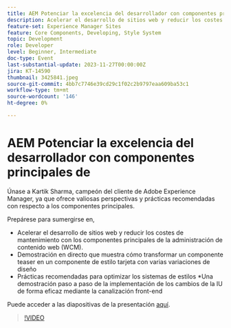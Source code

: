 ```yaml
---
title: AEM Potenciar la excelencia del desarrollador con componentes principales de
description: Acelerar el desarrollo de sitios web y reducir los costes de mantenimiento con los componentes principales de administración de contenido web (WCM). Una demostración en directo que muestra cómo transformar un componente teaser en un componente de estilo tarjeta con varias variaciones de diseño. Prácticas recomendadas para optimizar los sistemas de estilos. Una demostración paso a paso de la implementación de cambios en la interfaz de usuario de forma eficaz mediante la canalización front-end.
feature-set: Experience Manager Sites
feature: Core Components, Developing, Style System
topic: Development
role: Developer
level: Beginner, Intermediate
doc-type: Event
last-substantial-update: 2023-11-27T00:00:00Z
jira: KT-14590
thumbnail: 3425841.jpeg
source-git-commit: 4bb7c7746e39cd29c1f02c2b9797eaa609ba53c1
workflow-type: tm+mt
source-wordcount: '146'
ht-degree: 0%

---
```



# AEM Potenciar la excelencia del desarrollador con componentes principales de

Únase a Kartik Sharma, campeón del cliente de Adobe Experience Manager, ya que ofrece valiosas perspectivas y prácticas recomendadas con respecto a los componentes principales.

Prepárese para sumergirse en,

* Acelerar el desarrollo de sitios web y reducir los costes de mantenimiento con los componentes principales de la administración de contenido web (WCM).
* Demostración en directo que muestra cómo transformar un componente teaser en un componente de estilo tarjeta con varias variaciones de diseño
* Prácticas recomendadas para optimizar los sistemas de estilos *Una demostración paso a paso de la implementación de los cambios de la IU de forma eficaz mediante la canalización front-end

Puede acceder a las diapositivas de la presentación [aquí](/help/learn-from-your-peers/assets/experience-manager/sept2023/aem-core-components.pdf).

>[!VIDEO](https://video.tv.adobe.com/v/3425841/?learn=on)
